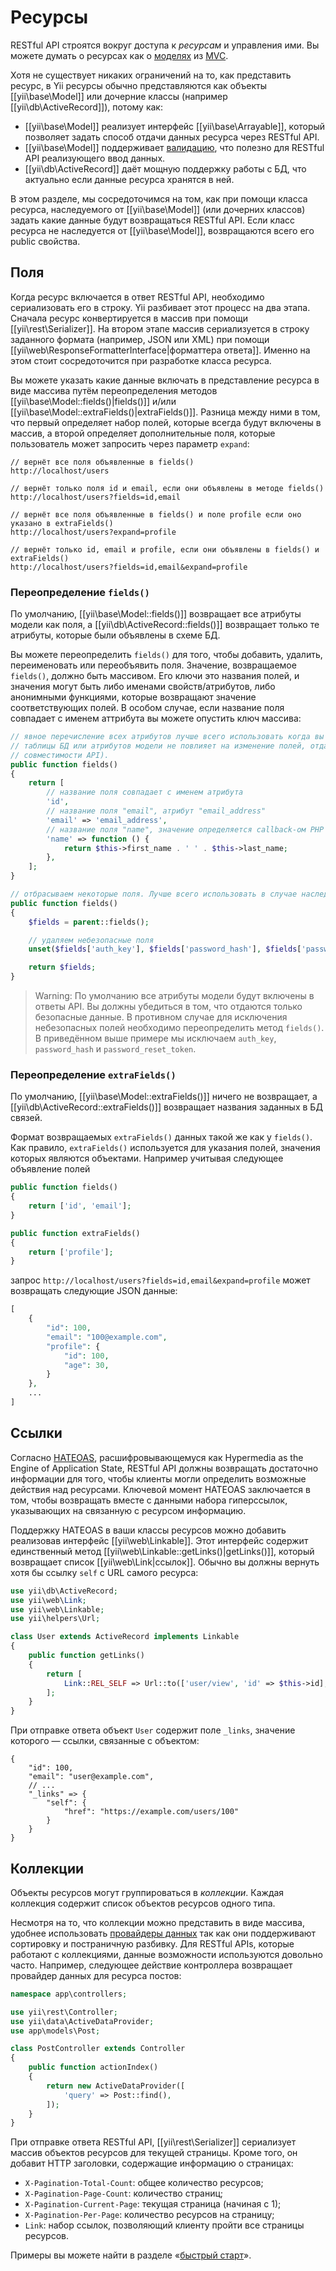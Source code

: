 Ресурсы
=========

RESTful API строятся вокруг доступа к *ресурсам* и управления ими. Вы можете думать о ресурсах как
о [моделях](structure-models.md) из [MVC](http://ru.wikipedia.org/wiki/Model-View-Controller).

Хотя не существует никаких ограничений на то, как представить ресурс, в Yii ресурсы обычно представляются
как объекты [[yii\base\Model]] или дочерние классы (например [[yii\db\ActiveRecord]]), потому как:

* [[yii\base\Model]] реализует интерфейс [[yii\base\Arrayable]], который позволяет задать способ отдачи данных
  ресурса через RESTful API.
* [[yii\base\Model]] поддерживает [валидацию](input-validation.md), что полезно для RESTful API реализующего ввод данных.
* [[yii\db\ActiveRecord]] даёт мощную поддержку работы с БД, что актуально если данные ресурса хранятся в ней.

В этом разделе, мы сосредоточимся на том, как при помощи класса ресурса, наследуемого от [[yii\base\Model]]
(или дочерних классов) задать какие данные будут возвращаться RESTful API. Если класс ресурса не наследуется от
[[yii\base\Model]], возвращаются всего его public свойства.


## Поля <span id="fields"></span>

Когда ресурс включается в ответ RESTful API, необходимо сериализовать его в строку. Yii разбивает этот процесс на два этапа.
Сначала ресурс конвертируется в массив при помощи [[yii\rest\Serializer]]. На втором этапе массив сериализуется в строку
заданного формата (например, JSON или XML) при помощи [[yii\web\ResponseFormatterInterface|форматтера ответа]].
Именно на этом стоит сосредоточится при разработке класса ресурса.

Вы можете указать какие данные включать в представление ресурса в виде массива путём переопределения методов
[[yii\base\Model::fields()|fields()]] и/или [[yii\base\Model::extraFields()|extraFields()]]. Разница между ними в том,
что первый определяет набор полей, которые всегда будут включены в массив, а второй определяет дополнительные поля, которые
пользователь может запросить через параметр `expand`:

```
// вернёт все поля объявленные в fields()
http://localhost/users

// вернёт только поля id и email, если они объявлены в методе fields()
http://localhost/users?fields=id,email

// вернёт все поля объявленные в fields() и поле profile если оно указано в extraFields()
http://localhost/users?expand=profile

// вернёт только id, email и profile, если они объявлены в fields() и extraFields()
http://localhost/users?fields=id,email&expand=profile
```


### Переопределение `fields()` <span id="overriding-fields"></span>

По умолчанию, [[yii\base\Model::fields()]] возвращает все атрибуты модели как поля, а
[[yii\db\ActiveRecord::fields()]] возвращает только те атрибуты, которые были объявлены в схеме БД.

Вы можете переопределить `fields()` для того, чтобы добавить, удалить, переименовать или переобъявить поля. Значение,
возвращаемое `fields()`, должно быть массивом. Его ключи это названия полей, и значения могут быть либо именами
свойств/атрибутов, либо анонимными функциями, которые возвращают значение соответствующих полей. В особом случае, если 
название поля совпадает с именем аттрибута вы можете опустить ключ массива:

```php
// явное перечисление всех атрибутов лучше всего использовать когда вы хотите быть уверенным что изменение
// таблицы БД или атрибутов модели не повлияет на изменение полей, отдаваемых API (что важно для поддержки обратной
// совместимости API).
public function fields()
{
    return [
        // название поля совпадает с именем атрибута
        'id',
        // название поля "email", атрибут "email_address"
        'email' => 'email_address',
        // название поля "name", значение определяется callback-ом PHP
        'name' => function () {
            return $this->first_name . ' ' . $this->last_name;
        },
    ];
}

// отбрасываем некоторые поля. Лучше всего использовать в случае наследования
public function fields()
{
    $fields = parent::fields();

    // удаляем небезопасные поля
    unset($fields['auth_key'], $fields['password_hash'], $fields['password_reset_token']);

    return $fields;
}
```

> Warning: По умолчанию все атрибуты модели будут включены в ответы API. Вы должны убедиться в том, что отдаются
> только безопасные данные. В противном случае для исключения небезопасных полей необходимо переопределить метод
> `fields()`. В приведённом выше примере мы исключаем `auth_key`, `password_hash` и `password_reset_token`.


### Переопределение `extraFields()` <span id="overriding-extra-fields"></span>

По умолчанию, [[yii\base\Model::extraFields()]] ничего не возвращает, а [[yii\db\ActiveRecord::extraFields()]]
возвращает названия заданных в БД связей.

Формат возвращаемых `extraFields()` данных такой же как у `fields()`. Как правило, `extraFields()`
используется для указания полей, значения которых являются объектами. Например учитывая следующее объявление полей

```php
public function fields()
{
    return ['id', 'email'];
}

public function extraFields()
{
    return ['profile'];
}
```

запрос `http://localhost/users?fields=id,email&expand=profile` может возвращать следующие JSON данные:

```php
[
    {
        "id": 100,
        "email": "100@example.com",
        "profile": {
            "id": 100,
            "age": 30,
        }
    },
    ...
]
```


## Ссылки <span id="links"></span>

Согласно [HATEOAS](http://en.wikipedia.org/wiki/HATEOAS), расшифровывающемуся как Hypermedia as the Engine of Application State,
RESTful API должны возвращать достаточно информации для того, чтобы клиенты могли определить возможные действия над ресурсами.
Ключевой момент HATEOAS заключается в том, чтобы возвращать вместе с данными набора гиперссылок, указывающих на связанную
с ресурсом информацию.

Поддержку HATEOAS в ваши классы ресурсов можно добавить реализовав интерфейс [[yii\web\Linkable]]. Этот интерфейс
содержит единственный метод [[yii\web\Linkable::getLinks()|getLinks()]], который возвращает список [[yii\web\Link|ссылок]].
Обычно вы должны вернуть хотя бы ссылку `self` с  URL самого ресурса:

```php
use yii\db\ActiveRecord;
use yii\web\Link;
use yii\web\Linkable;
use yii\helpers\Url;

class User extends ActiveRecord implements Linkable
{
    public function getLinks()
    {
        return [
            Link::REL_SELF => Url::to(['user/view', 'id' => $this->id], true),
        ];
    }
}
```

При отправке ответа объект `User` содержит поле `_links`, значение которого — ссылки, связанные с объектом:
```
{
    "id": 100,
    "email": "user@example.com",
    // ...
    "_links" => {
        "self": {
            "href": "https://example.com/users/100"
        }
    }
}
```


## Коллекции <span id="collections"></span>

Объекты ресурсов могут группироваться в *коллекции*. Каждая коллекция содержит список объектов ресурсов одного типа.

Несмотря на то, что коллекции можно представить в виде массива, удобнее использовать
[провайдеры данных](output-data-providers.md) так как они поддерживают сортировку и постраничную разбивку.
Для RESTful APIs, которые работают с коллекциями, данные возможности используются довольно часто. Например, следующее
действие контроллера возвращает провайдер данных для ресурса постов:

```php
namespace app\controllers;

use yii\rest\Controller;
use yii\data\ActiveDataProvider;
use app\models\Post;

class PostController extends Controller
{
    public function actionIndex()
    {
        return new ActiveDataProvider([
            'query' => Post::find(),
        ]);
    }
}
```

При отправке ответа RESTful API, [[yii\rest\Serializer]] сериализует массив объектов ресурсов для текущей страницы.
Кроме того, он добавит HTTP заголовки, содержащие информацию о страницах:

* `X-Pagination-Total-Count`: общее количество ресурсов;
* `X-Pagination-Page-Count`: количество страниц;
* `X-Pagination-Current-Page`: текущая страница (начиная с 1);
* `X-Pagination-Per-Page`: количество ресурсов на страницу;
* `Link`: набор ссылок, позволяющий клиенту пройти все страницы ресурсов.

Примеры вы можете найти в разделе «[быстрый старт](rest-quick-start.md#trying-it-out)».
